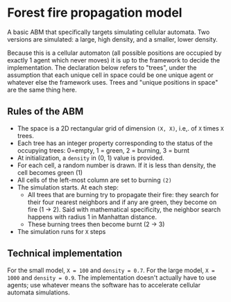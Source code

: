 # Forest fire propagation model

A basic ABM that specifically targets simulating cellular automata. Two versions are simulated: a large, high density, and a smaller, lower density.

Because this is a cellular automaton (all possible positions are occupied by exactly 1 agent which never moves) it is up to the framework to decide the implementation. The declaration below refers to "trees", under the assumption that each unique cell in space could be one unique agent or whatever else the framework uses. Trees and "unique positions in space" are the same thing here.

## Rules of the ABM
- The space is a 2D rectangular grid of dimension `(X, X)`, i.e,. of `X` times `X` trees.
- Each tree has an integer property corresponding to the status of the occupying trees: 0=empty, 1 = green, 2 = burning, 3 = burnt
- At initialization, a `density` in (0, 1) value is provided.
- For each cell, a random number is drawn. If it is less than density, the cell becomes green (1)
- All cells of the left-most column are set to burning `(2)`
- The simulation starts. At each step:
  - All trees that are burning try to propagate their fire: they search for their four nearest neighbors and if any are green, they become on fire (1 -> 2). Said with mathematical specificity, the neighbor search happens with radius 1 in Manhattan distance.
  - These burning trees then become burnt (2 -> 3)
- The simulation runs for `X` steps

## Technical implementation

For the small model, `X = 100` and `density = 0.7`.
For the large model, `X = 1000` and `density = 0.9`.
The implementation doesn't actually have to use agents; use whatever means the software has to accelerate cellular automata simulations.